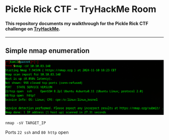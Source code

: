 # Pickle Rick CTF - TryHackMe Room

#### This repository documents my walkthrough for the **Pickle Rick** CTF challenge on [TryHackMe](https://tryhackme.com/r/room/picklerick). 
---
## Simple nmap enumeration

![NMAP](imgs/nmap.png "nmap")

```
nmap -sV TARGET_IP
```
Ports `22 ssh` and `80 http` open
